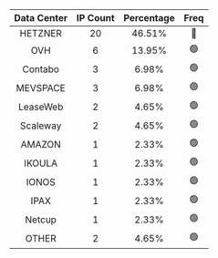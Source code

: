 | Data Center | IP Count | Percentage | Freq |
|:------------:|:--------:|:-----------:|:-----:|
| HETZNER | 20 | 46.51% | 🔴 |
| OVH | 6 | 13.95% | 🟢 |
| Contabo | 3 | 6.98% | 🟢 |
| MEVSPACE | 3 | 6.98% | 🟢 |
| LeaseWeb | 2 | 4.65% | 🟢 |
| Scaleway | 2 | 4.65% | 🟢 |
| AMAZON | 1 | 2.33% | 🟢 |
| IKOULA | 1 | 2.33% | 🟢 |
| IONOS | 1 | 2.33% | 🟢 |
| IPAX | 1 | 2.33% | 🟢 |
| Netcup | 1 | 2.33% | 🟢 |
| OTHER | 2 | 4.65% | 🟢 |